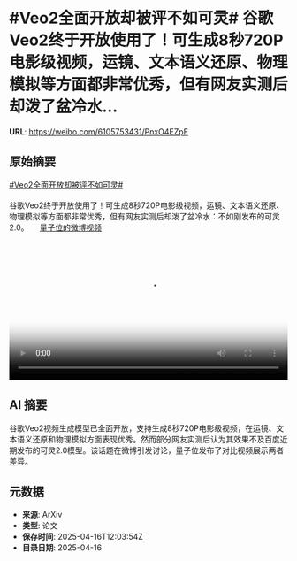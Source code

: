# #Veo2全面开放却被评不如可灵# 谷歌Veo2终于开放使用了！可生成8秒720P电影级视频，运镜、文本语义还原、物理模拟等方面都非常优秀，但有网友实测后却泼了盆冷水...

**URL**: https://weibo.com/6105753431/PnxO4EZpF

## 原始摘要

<a href="https://m.weibo.cn/search?containerid=231522type%3D1%26t%3D10%26q%3D%23Veo2%E5%85%A8%E9%9D%A2%E5%BC%80%E6%94%BE%E5%8D%B4%E8%A2%AB%E8%AF%84%E4%B8%8D%E5%A6%82%E5%8F%AF%E7%81%B5%23&amp;extparam=%23Veo2%E5%85%A8%E9%9D%A2%E5%BC%80%E6%94%BE%E5%8D%B4%E8%A2%AB%E8%AF%84%E4%B8%8D%E5%A6%82%E5%8F%AF%E7%81%B5%23" data-hide=""><span class="surl-text">#Veo2全面开放却被评不如可灵#</span></a> <br><br>谷歌Veo2终于开放使用了！可生成8秒720P电影级视频，运镜、文本语义还原、物理模拟等方面都非常优秀，但有网友实测后却泼了盆冷水：不如刚发布的可灵2.0。 <a href="https://video.weibo.com/show?fid=1034:5156113247830092" data-hide=""><span class="url-icon"><img style="width: 1rem;height: 1rem" src="https://h5.sinaimg.cn/upload/2015/09/25/3/timeline_card_small_video_default.png" referrerpolicy="no-referrer"></span><span class="surl-text">量子位的微博视频</span></a> <br clear="both"><div style="clear: both"></div><video controls="controls" poster="https://tvax4.sinaimg.cn/orj480/006Fd7o3ly1i0isk8toruj30u01hcdid.jpg" style="width: 100%"><source src="https://f.video.weibocdn.com/o0/339G5YqHlx08nwihB6aQ01041200jWVX0E010.mp4?label=mp4_720p&amp;template=720x1280.24.0&amp;ori=0&amp;ps=1CwnkDw1GXwCQx&amp;Expires=1744808605&amp;ssig=09pMA%2F3h6C&amp;KID=unistore,video"><source src="https://f.video.weibocdn.com/o0/barV5zCAlx08nwih4Ghq01041200clGW0E010.mp4?label=mp4_hd&amp;template=540x960.24.0&amp;ori=0&amp;ps=1CwnkDw1GXwCQx&amp;Expires=1744808605&amp;ssig=pw3BI32URj&amp;KID=unistore,video"><source src="https://f.video.weibocdn.com/o0/i3RbAk81lx08nwigRNXO010412006PTc0E010.mp4?label=mp4_ld&amp;template=360x640.24.0&amp;ori=0&amp;ps=1CwnkDw1GXwCQx&amp;Expires=1744808605&amp;ssig=KeIYz14ud3&amp;KID=unistore,video"><p>视频无法显示，请前往<a href="https://video.weibo.com/show?fid=1034%3A5156113247830092" target="_blank" rel="noopener noreferrer">微博视频</a>观看。</p></video>

## AI 摘要

谷歌Veo2视频生成模型已全面开放，支持生成8秒720P电影级视频，在运镜、文本语义还原和物理模拟方面表现优秀。然而部分网友实测后认为其效果不及百度近期发布的可灵2.0模型。该话题在微博引发讨论，量子位发布了对比视频展示两者差异。

## 元数据

- **来源**: ArXiv
- **类型**: 论文
- **保存时间**: 2025-04-16T12:03:54Z
- **目录日期**: 2025-04-16
